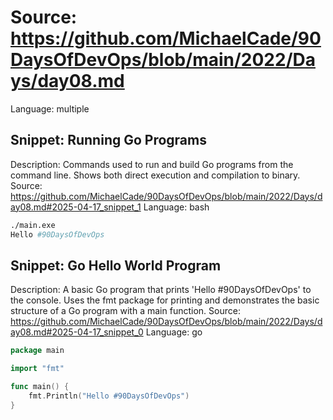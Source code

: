 # Source: https://github.com/MichaelCade/90DaysOfDevOps/blob/main/2022/Days/day08.md
Language: multiple

## Snippet: Running Go Programs
Description: Commands used to run and build Go programs from the command line. Shows both direct execution and compilation to binary.
Source: https://github.com/MichaelCade/90DaysOfDevOps/blob/main/2022/Days/day08.md#2025-04-17_snippet_1
Language: bash

```bash
./main.exe
Hello #90DaysOfDevOps
```

## Snippet: Go Hello World Program
Description: A basic Go program that prints 'Hello #90DaysOfDevOps' to the console. Uses the fmt package for printing and demonstrates the basic structure of a Go program with a main function.
Source: https://github.com/MichaelCade/90DaysOfDevOps/blob/main/2022/Days/day08.md#2025-04-17_snippet_0
Language: go

```go
package main

import "fmt"

func main() {
    fmt.Println("Hello #90DaysOfDevOps")
}
```